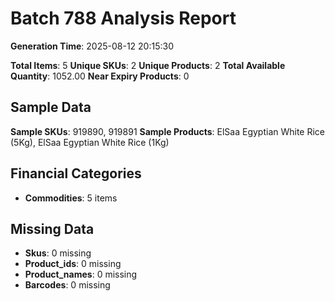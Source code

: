 # Batch 788 Analysis Report

**Generation Time**: 2025-08-12 20:15:30

**Total Items**: 5
**Unique SKUs**: 2
**Unique Products**: 2
**Total Available Quantity**: 1052.00
**Near Expiry Products**: 0

## Sample Data
**Sample SKUs**: 919890, 919891
**Sample Products**: ElSaa Egyptian White Rice (5Kg), ElSaa Egyptian White Rice (1Kg)

## Financial Categories
- **Commodities**: 5 items

## Missing Data
- **Skus**: 0 missing
- **Product_ids**: 0 missing
- **Product_names**: 0 missing
- **Barcodes**: 0 missing
